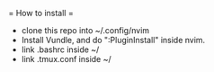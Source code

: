= How to install =

- clone this repo into ~/.config/nvim
- Install Vundle, and do ":PluginInstall" inside nvim. 
- link .bashrc inside ~/
- link .tmux.conf inside ~/
